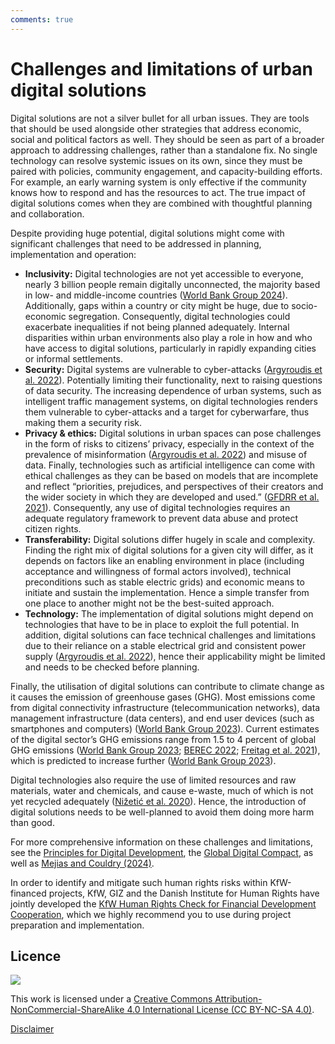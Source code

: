 ```yaml
---
comments: true
---
```


# Challenges and limitations of urban digital solutions

Digital solutions are not a silver bullet for all urban issues. They are tools that should be used alongside other strategies that address economic, social and political factors as well. They should be seen as part of a broader approach to addressing challenges, rather than a standalone fix. No single technology can resolve systemic issues on its own, since they must be paired with policies, community engagement, and capacity-building efforts. For example, an early warning system is only effective if the community knows how to respond and has the resources to act. The true impact of digital solutions comes when they are combined with thoughtful planning and collaboration. 

Despite providing huge potential, digital solutions might come with significant challenges that need to be addressed in planning, implementation and operation: 

- **Inclusivity:** Digital technologies are not yet accessible to everyone, nearly 3 billion people remain digitally unconnected, the majority based in low- and middle-income countries ([World Bank Group 2024](https://openknowledge.worldbank.org/entities/publication/6be73f14-f899-4a6d-a26e-56d98393acf3)). Additionally, gaps within a country or city might be huge, due to socio-economic segregation. Consequently, digital technologies could exacerbate inequalities if not being planned adequately. Internal disparities within urban environments also play a role in how and who have access to digital solutions, particularly in rapidly expanding cities or informal settlements. 
- **Security:** Digital systems are vulnerable to cyber-attacks ([Argyroudis et al. 2022](https://doi.org/10.1016/j.crm.2021.100387)). Potentially limiting their functionality, next to raising questions of data security. The increasing dependence of urban systems, such as intelligent traffic management systems, on digital technologies renders them vulnerable to cyber-attacks and a target for cyberwarfare, thus making them a security risk. 
- **Privacy & ethics:** Digital solutions in urban spaces can pose challenges in the form of risks to citizens’ privacy, especially in the context of the prevalence of misinformation ([Argyroudis et al. 2022](https://doi.org/10.1016/j.crm.2021.100387)) and misuse of data. Finally, technologies such as artificial intelligence can come with ethical challenges as they can be based on models that are incomplete and reflect “priorities, prejudices, and perspectives of their creators and the wider society in which they are developed and used.” ([GFDRR et al. 2021](https://opendri.org/wp-content/uploads/2021/06/ResponsibleAI4DRM.pdf)). Consequently, any use of digital technologies requires an adequate regulatory framework to prevent data abuse and protect citizen rights. 
- **Transferability:** Digital solutions differ hugely in scale and complexity. Finding the right mix of digital solutions for a given city will differ, as it depends on factors like an enabling environment in place (including acceptance and willingness of formal actors involved), technical preconditions such as stable electric grids) and economic means to initiate and sustain the implementation. Hence a simple transfer from one place to another might not be the best-suited approach. 
- **Technology:** The implementation of digital solutions might depend on technologies that have to be in place to exploit the full potential. In addition, digital solutions can face technical challenges and limitations due to their reliance on a stable electrical grid and consistent power supply ([Argyroudis et al. 2022](https://doi.org/10.1016/j.crm.2021.100387)), hence their applicability might be limited and needs to be checked before planning. 

Finally, the utilisation of digital solutions can contribute to climate change as it causes the emission of greenhouse gases (GHG). Most emissions come from digital connectivity infrastructure (telecommunication networks), data management infrastructure (data centers), and end user devices (such as smartphones and computers) ([World Bank Group 2023](https://openknowledge.worldbank.org/entities/publication/6be73f14-f899-4a6d-a26e-56d98393acf3)). Current estimates of the digital sector’s GHG emissions range from 1.5 to 4 percent of global GHG emissions ([World Bank Group 2023](https://openknowledge.worldbank.org/entities/publication/6be73f14-f899-4a6d-a26e-56d98393acf3); [BEREC 2022](https://www.berec.europa.eu/en/document-categories/berec/reports/berec-report-on-sustainability-assessing-berecs-contribution-to-limiting-the-impact-of-the-digital-sector-on-the-environment); [Freitag et al. 2021](http://arxiv.org/pdf/2102.02622)), which is predicted to increase further ([World Bank Group 2023](https://openknowledge.worldbank.org/entities/publication/6be73f14-f899-4a6d-a26e-56d98393acf3)).  

Digital technologies also require the use of limited resources and raw materials, water and chemicals, and cause e-waste, much of which is not yet recycled adequately ([Nižetić et al. 2020](https://doi.org/10.1016/j.jclepro.2020.122877)). Hence, the introduction of digital solutions needs to be well-planned to avoid them doing more harm than good. 

For more comprehensive information on these challenges and limitations, see the [Principles for Digital Development](https://digitalprinciples.org/), the [Global Digital Compact](https://www.un.org/global-digital-compact/en), as well as [Mejias and Couldry (2024)](https://press.uchicago.edu/ucp/books/book/chicago/D/bo216184200.html).

In order to identify and mitigate such human rights risks within KfW-financed projects, KfW, GIZ and the Danish Institute for Human Rights have jointly developed the [KfW Human Rights Check for Financial Development Cooperation](https://digitalrights-check.bmz-digital.global/kfw/), which we highly recommend you to use during project preparation and implementation. 


## Licence

![](https://i.creativecommons.org/l/by-nc-sa/4.0/88x31.png)

This work is licensed under a [Creative Commons Attribution-NonCommercial-ShareAlike 4.0 International License (CC BY-NC-SA 4.0)](https://creativecommons.org/licenses/by-nc-sa/4.0/).

[Disclaimer](../../disclaimer.md)

